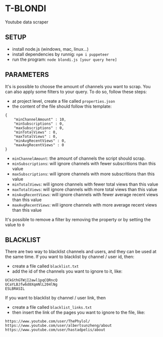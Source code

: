 # T-BLONDI

Youtube data scraper

## SETUP

- install node.js (windows, mac, linux...)
- install dependencies by runnig: `npm i puppeteer `
- run the program: `node blondi.js [your query here]`

## PARAMETERS

It's is possible to choose the amount of channels you want to scrap. You can also apply some filters to your query. To do so, follow these steps:

- at project level, create a file called `properties.json`
- the content of the file should follow this template:
```
{
    "minChannelAmount" : 10,
    "minSubscriptions" : 0,
    "maxSubscriptions" : 0,
    "minTotalViews" : 0,
    "maxTotalViews" : 0,
    "minAvgRecentViews" : 0,
    "maxAvgRecentViews" : 0
}
```

- `minChannelAmount`: the amount of channels the script should scrap.
- `minSubscriptions`: will ignore channels with fewer subscritions than this value
- `maxSubscriptions`: will ignore channels with more subscritions than this value
- `minTotalViews`: will ignore channels with fewer total views than this value
- `maxTotalViews`: will ignore channels with more total views than this value
- `minAvgRecentViews`: will ignore channels with fewer average recent views than this value
- `maxAvgRecentViews`: will ignore channels with more average recent views than this value

It's possible to remove a filter by removing the property or by setting the value to `0`


## BLACKLIST

There are two way to blacklist channels and users, and they can be used at the same time.
If you want to blacklist by channel / user id, then:

- create a file called `blacklist.txt`
- add the id of the channels you want to ignore to it, like:
```
UCkGthGTWjI2awl1pqCQRncQ
UCaYLBJfw6d8XqmNlL204lNg
ESLBRASIL
```

If you want to blacklist by channel / user link, then

- create a file called `blacklist_links.txt`
- then insert the link of the pages you want to ignore to the file, like:
```
https://www.youtube.com/user/ThePhylol/
https://www.youtube.com/user/albertsunzheng/about
https://www.youtube.com/user/hastadpelis/about
```